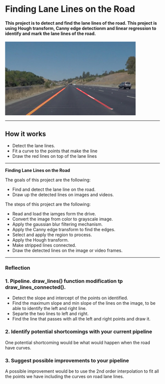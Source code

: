 # **Finding Lane Lines on the Road** 


#### This project is to detect and find the lane lines of the road. This project is using Hough transform, Canny edge detectionm and linear regression to identify and mark the lane lines  of the road.

<img src="test_images/HoughLines_solidYellowCurve.jpg" width="425"/> 

---

## How it works
- Detect the lane lines.
- Fit a curve to the points that make the line
- Draw the red lines on top of the lane lines

---

**Finding Lane Lines on the Road**

The goals of this project are the following:
* Find and detect the lane line on the road.
* Draw up the detected lines on images and videos.

The steps of this project are the following:
* Read and load the iamges form the drive.
* Convert the image from color to grayscale image.
* Apply the gaussian blur filtering mechanism.
* Apply the Canny edge transform to find the edges.
* Select and apply the region to process.
* Apply the Hough transform.
* Make stripped lines connected.
* Draw the detected lines on the image or video frames.


---

### Reflection

### 1. Pipeline.  draw_lines() function modification tp draw_lines_connected().

* Detect the slope and intercept of the points on identified.
* Find the maximum slope and min slope of the lines on the image, to be able to identify the left and right line.
* Separte the two lines to left and right.
* Find the line that passes with all the left and right points and draw it.


### 2. Identify potential shortcomings with your current pipeline

One potential shortcoming would be what would happen when the road have curves. 


### 3. Suggest possible improvements to your pipeline

A possible improvement would be to use the 2nd order interpolation to fit all the points we have including the curves on road lane lines.

